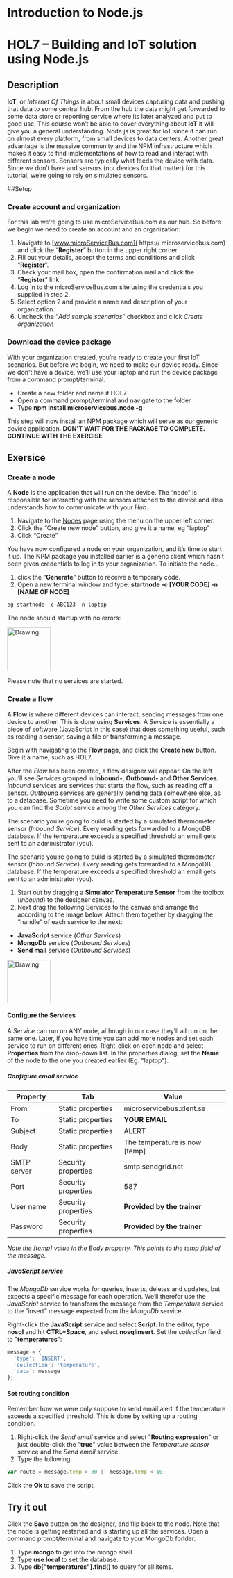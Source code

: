# Introduction to Node.js
# HOL7 – Building and IoT solution using Node.js
## Description
**IoT**, or *Internet Of Things* is about small devices capturing data and pushing that data to some central hub. From the hub the data might get forwarded to some data store or reporting service where its later analyzed and put to good use. This course won’t be able to cover everything about **IoT** it will give you a general understanding.
Node.js is great for IoT since it can run on almost every platform, from small devices to data centers. Another great advantage is the massive community and the NPM infrastructure which makes it easy to find implementations of how to read and interact with different sensors. Sensors are typically what feeds the device with data. 
Since we don’t have and sensors (nor devices for that matter) for this tutorial, we’re going to rely on simulated sensors.

##Setup
### Create account and organization
For this lab we’re going to use microServiceBus.com as our hub. So before we begin we need to create an account and an organization:

1. Navigate to [www.microServiceBus.com]( https:// microservicebus.com) and click the “**Register**” button in the upper right corner. 
2. Fill out your details, accept the terms and conditions and click “**Register**”. 
3. Check your mail box, open the confirmation mail and click the “**Register**” link. 
4. Log in to the microServiceBus.com site using the credentials you supplied in step 2. 
5. Select option 2 and provide a name and description of your organization. 
6. Uncheck the “*Add sample scenarios*” checkbox and click *Create organization* 

### Download the device package
With your organization created, you’re ready to create your first IoT scenarios. But before we begin, we need to make our device ready. Since we don't have a device, we'll use your laptop and run the device package from a command prompt/terminal. 
* Create a new folder and name it HOL7
* Open a command prompt/terminal and navigate to the folder
* Type **npm install microservicebus.node -g**

This step will now install an NPM package which will serve as our generic device application. **DON'T WAIT FOR THE PACKAGE TO COMPLETE. CONTINUE WITH THE EXERCISE** 

## Exersice

### Create a node
A **Node** is the application that will run on the device. The “node” is responsible for interacting with the sensors attached to the device and also understands how to communicate with your *Hub*.

1. Navigate to the [Nodes]( https://www.microservicebus.com/Nodes) page using the menu on the upper left corner.
2. Click the “Create new node” button, and give it a name, eg “laptop”
3. Click “Create”

You have now configured a node on your organization, and it’s time to start it up. The NPM package you installed earlier is a generic client which hasn’t been given credentials to log in to your organization. To initiate the node…

1. click the “**Generate**” button to receive a temporary code.
2. Open a new terminal window and type: **startnode -c [YOUR CODE] -n [NAME OF NODE]**
```js
eg startnode -c ABC123 -n laptop
```

The node should startup with no errors:

<img src="http://microservicebus.blob.core.windows.net/sample/hol7_node.jpg" alt="Drawing" style="height: 100px;"/>

Please note that no services are started.

### Create a flow
A **Flow** is where different devices can interact, sending messages from one device to another. This is done using **Services**. A *Service* is essentially a piece of software (JavaScript in this case) that does something useful, such as reading a sensor, saving a file or transforming a message. 

Begin with navigating to the **Flow page**, and click the **Create new** button. Give it a name, such as HOL7.

After the *Flow* has been created, a flow designer will appear. On the left you’ll see *Services* grouped in **Inbound-**, **Outbound-** and **Other Services**. *Inbound* services are services that starts the flow, such as reading off a sensor. *Outbound* services are generally sending data somewhere else, as to a database. Sometime you need to write some custom script for which you can find the *Script* service among the *Other Services* category.

The scenario you’re going to build is started by a simulated thermometer sensor (*Inbound Service*). Every reading gets forwarded to a MongoDB database. If the temperature exceeds a specified threshold an email gets sent to an administrator (you).

The scenario you’re going to build is started by a simulated thermometer sensor (*Inbound Service*). Every reading gets forwarded to a MongoDB database. If the temperature exceeds a specified threshold an email gets sent to an administrator (you).

1. Start out by dragging a **Simulator Temperature Sensor** from the toolbox (*Inbound*) to the designer canvas.
2. Next drag the following Services to the canvas and arrange the according to the image below. Attach them together by dragging the “handle" of each service to the next: 

* **JavaScript** service (*Other Services*)  
* **MongoDb** service (*Outbound Services*) 
* **Send mail** service (*Outbound Services*)  

<img src="https://microservicebus.blob.core.windows.net/sample/hol7_flow.jpg" alt="Drawing" style="height: 100px;"/>

#### Configure the Services
A *Service* can run on ANY node, although in our case they’ll all run on the same one. Later, if you have time you can add more nodes and set each service to run on different ones. 
Right-click on each node and select **Properties** from the drop-down list. In the properties dialog, set the **Name** of the node to the one you created earlier (Eg. "laptop").

##### Configure email service
Property | Tab | Value
------------- | ------------- | -------------
From | Static properties | microservicebus.xlent.se 
To | Static properties | **YOUR EMAIL** 
Subject | Static properties | ALERT 
Body | Static properties | The temperature is now [temp]
SMTP server | Security properties | smtp.sendgrid.net
Port | Security properties | 587
User name | Security properties | **Provided by the trainer**
Password | Security properties | **Provided by the trainer**

*Note the [temp] value in the Body property. This points to the temp field of the message.*

##### JavaScript service
The *MongoDb* service works for queries, inserts, deletes and updates, but expects a specific message for each operation. We’ll therefor use the *JavaScript* service to transform the message from the *Temperature* service to the “insert” message expected from the *MongoDb* service.

Right-click the **JavaScript** service and select **Script**. In the editor, type **nosql** and hit **CTRL+Space**, and select **nosqlinsert**. Set the *collection* field to "**temperatures**":
```js
message = {
  'type': 'INSERT',
  'collection': 'temperature',
  'data': message
};
```

#### Set routing condition
Remember how we were only suppose to send email alert if the temperature exceeds a specified threshold. This is done by setting up a routing condition.
1. Right-click the *Send email* service and select "**Routing expression**" or just double-click the "**true**" value between the *Temperature sensor* service and the *Send email* service.
2. Type the following:
```js
var route = message.temp > 30 || message.temp < 10;
```

Click the **Ok** to save the script.

## Try it out
Click the **Save** button on the designer, and flip back to the node. Note that the node is getting restarted and is starting up all the services.
Open a command prompt/terminal and navigate to your MongoDb forlder. 

1. Type **mongo** to get into the mongo shell
2. Type **use local** to set the database.
3. Type **db["temperatures"].find()** to query for all items.
